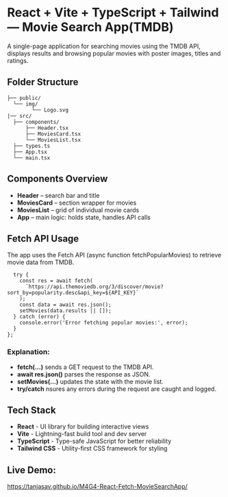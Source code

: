 # React + Vite + TypeScript + Tailwind — Movie Search App(TMDB)

A single-page application for searching movies using the TMDB API, displays results and browsing popular movies with poster images, titles and ratings.


## Folder Structure
```
├── public/ 
  └── img/ 
        └── Logo.svg
|── src/ 
  ├── components/    
      ├── Header.tsx
      ├── MoviesCard.tsx       
      └── MoviesList.tsx    
  ├── types.ts
  ├── App.tsx              
  └── main.tsx
```        


## Components Overview

- **Header** – search bar and title
- **MoviesCard** – section wrapper for movies
- **MoviesList** – grid of individual movie cards
- **App** – main logic: holds state, handles API calls

## Fetch API Usage
The app uses the Fetch API (async function fetchPopularMovies) to retrieve movie data from TMDB.


```const fetchPopularMovies = async () => {
  try {
    const res = await fetch(
      `https://api.themoviedb.org/3/discover/movie?sort_by=popularity.desc&api_key=${API_KEY}`
    );
    const data = await res.json();
    setMovies(data.results || []);
  } catch (error) {
    console.error('Error fetching popular movies:', error);
  }
};
```

### Explanation:
- **fetch(...)** sends a GET request to the TMDB API.
- **await res.json()** parses the response as JSON.
- **setMovies(...)** updates the state with the movie list.
- **try/catch** nsures any errors during the request are caught and logged.


## Tech Stack

- **React** - UI library for building interactive views
- **Vite** - Lightning-fast build tool and dev server
- **TypeScript** - Type-safe JavaScript for better reliability
- **Tailwind CSS** - Utility-first CSS framework for styling

## Live Demo:
https://tanjasav.github.io/M4G4-React-Fetch-MovieSearchApp/
